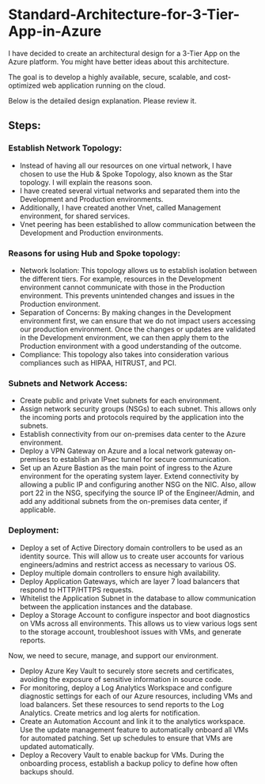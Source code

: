 # Standard-Architecture-for-3-Tier-App-in-Azure


I have decided to create an architectural design for a 3-Tier App on the Azure platform. You might have better ideas about this architecture.

The goal is to develop a highly available, secure, scalable, and cost-optimized web application running on the cloud.

Below is the detailed design explanation. Please review it.

## Steps:

### Establish Network Topology:
- Instead of having all our resources on one virtual network, I have chosen to use the Hub & Spoke Topology, also known as the Star topology. I will explain the reasons soon.
- I have created several virtual networks and separated them into the Development and Production environments.
- Additionally, I have created another Vnet, called Management environment, for shared services.
- Vnet peering has been established to allow communication between the Development and Production environments.


### Reasons for using Hub and Spoke topology:
- Network Isolation: This topology allows us to establish isolation between the different tiers. For example, resources in the Development environment cannot communicate with those in the Production environment. This prevents unintended changes and issues in the Production environment.
- Separation of Concerns: By making changes in the Development environment first, we can ensure that we do not impact users accessing our production environment. Once the changes or updates are validated in the Development environment, we can then apply them to the Production environment with a good understanding of the outcome.
- Compliance: This topology also takes into consideration various compliances such as HIPAA, HITRUST, and PCI.


### Subnets and Network Access:
- Create public and private Vnet subnets for each environment.
- Assign network security groups (NSGs) to each subnet. This allows only the incoming ports and protocols required by the application into the subnets.
- Establish connectivity from our on-premises data center to the Azure environment.
- Deploy a VPN Gateway on Azure and a local network gateway on-premises to establish an IPsec tunnel for secure communication.
- Set up an Azure Bastion as the main point of ingress to the Azure environment for the operating system layer. Extend connectivity by allowing a public IP and configuring another NSG on the NIC. Also, allow port 22 in the NSG, specifying the source IP of the Engineer/Admin, and add any additional subnets from the on-premises data center, if applicable.


### Deployment:
- Deploy a set of Active Directory domain controllers to be used as an identity source. This will allow us to create user accounts for various engineers/admins and restrict access as necessary to various OS.
- Deploy multiple domain controllers to ensure high availability.
- Deploy Application Gateways, which are layer 7 load balancers that respond to HTTP/HTTPS requests.
- Whitelist the Application Subnet in the database to allow communication between the application instances and the database.
- Deploy a Storage Account to configure inspector and boot diagnostics on VMs across all environments. This allows us to view various logs sent to the storage account, troubleshoot issues with VMs, and generate reports.

Now, we need to secure, manage, and support our environment.

- Deploy Azure Key Vault to securely store secrets and certificates, avoiding the exposure of sensitive information in source code.
- For monitoring, deploy a Log Analytics Workspace and configure diagnostic settings for each of our Azure resources, including VMs and load balancers. Set these resources to send reports to the Log Analytics. Create metrics and log alerts for notification.
- Create an Automation Account and link it to the analytics workspace. Use the update management feature to automatically onboard all VMs for automated patching. Set up schedules to ensure that VMs are updated automatically.
- Deploy a Recovery Vault to enable backup for VMs. During the onboarding process, establish a backup policy to define how often backups should.



